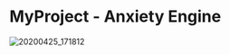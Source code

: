 # MyProject - Anxiety Engine

![20200425_171812](https://user-images.githubusercontent.com/54630288/80295485-f4075780-8740-11ea-87b5-c2b980d1fb20.jpg)
